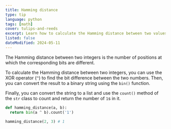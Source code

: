 ```yaml
---
title: Hamming distance
type: tip
language: python
tags: [math]
cover: tulips-and-reeds
excerpt: Learn how to calculate the Hamming distance between two values.
listed: false
dateModified: 2024-05-11
---
```


The Hamming distance between two integers is the number of positions at which the corresponding bits are different.

To calculate the Hamming distance between two integers, you can use the XOR operator (`^`) to find the bit difference between the two numbers. Then, you can convert the result to a binary string using the `bin()` function.

Finally, you can convert the string to a list and use the `count()` method of the `str` class to count and return the number of `1`s in it.

```py
def hamming_distance(a, b):
  return bin(a ^ b).count('1')

hamming_distance(2, 3) # 1
```
